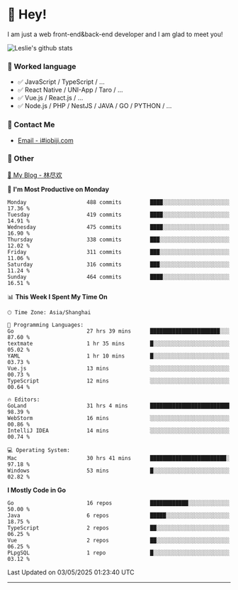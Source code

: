 # 👋 Hey!

I am just a web front-end&back-end developer and I am glad to meet you!

![Leslie's github stats](https://github-readme-stats.vercel.app/api?username=unsafe-ptr&&show_icons=true&&title_color=1abc9c&&icon_color=1abc9c)


### 📝 Worked language

- ✅ JavaScript / TypeScript / ...
- ✅ React Native / UNI-App / Taro / ...
- ✅ Vue.js / React.js / ...
- ✅ Node.js / PHP / NestJS / JAVA / GO / PYTHON / ...

### 📮 Contact Me

- [Email - i#iobiji.com](mailto:i@iobiji.com)


### 🤪 Other

[📌 My Blog - 林尽欢](https://iobiji.com)

<!--START_SECTION:waka-->
📅 **I'm Most Productive on Monday** 

```text
Monday                   488 commits         ████░░░░░░░░░░░░░░░░░░░░░   17.36 % 
Tuesday                  419 commits         ████░░░░░░░░░░░░░░░░░░░░░   14.91 % 
Wednesday                475 commits         ████░░░░░░░░░░░░░░░░░░░░░   16.90 % 
Thursday                 338 commits         ███░░░░░░░░░░░░░░░░░░░░░░   12.02 % 
Friday                   311 commits         ███░░░░░░░░░░░░░░░░░░░░░░   11.06 % 
Saturday                 316 commits         ███░░░░░░░░░░░░░░░░░░░░░░   11.24 % 
Sunday                   464 commits         ████░░░░░░░░░░░░░░░░░░░░░   16.51 % 
```


📊 **This Week I Spent My Time On** 

```text
🕑︎ Time Zone: Asia/Shanghai

💬 Programming Languages: 
Go                       27 hrs 39 mins      ██████████████████████░░░   87.60 % 
textmate                 1 hr 35 mins        █░░░░░░░░░░░░░░░░░░░░░░░░   05.02 % 
YAML                     1 hr 10 mins        █░░░░░░░░░░░░░░░░░░░░░░░░   03.73 % 
Vue.js                   13 mins             ░░░░░░░░░░░░░░░░░░░░░░░░░   00.73 % 
TypeScript               12 mins             ░░░░░░░░░░░░░░░░░░░░░░░░░   00.64 % 

🔥 Editors: 
GoLand                   31 hrs 4 mins       █████████████████████████   98.39 % 
WebStorm                 16 mins             ░░░░░░░░░░░░░░░░░░░░░░░░░   00.86 % 
IntelliJ IDEA            14 mins             ░░░░░░░░░░░░░░░░░░░░░░░░░   00.74 % 

💻 Operating System: 
Mac                      30 hrs 41 mins      ████████████████████████░   97.18 % 
Windows                  53 mins             █░░░░░░░░░░░░░░░░░░░░░░░░   02.82 % 
```

**I Mostly Code in Go** 

```text
Go                       16 repos            ████████████░░░░░░░░░░░░░   50.00 % 
Java                     6 repos             █████░░░░░░░░░░░░░░░░░░░░   18.75 % 
TypeScript               2 repos             ██░░░░░░░░░░░░░░░░░░░░░░░   06.25 % 
Vue                      2 repos             ██░░░░░░░░░░░░░░░░░░░░░░░   06.25 % 
PLpgSQL                  1 repo              █░░░░░░░░░░░░░░░░░░░░░░░░   03.12 % 
```




 Last Updated on 03/05/2025 01:23:40 UTC
<!--END_SECTION:waka-->
---
